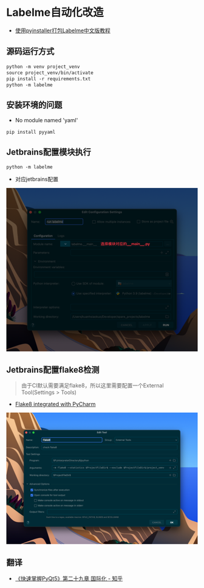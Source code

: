 # Labelme自动化改造

- [使用pyinstaller打包Labelme中文版教程](https://dengzile.com/2022/04/%E4%BD%BF%E7%94%A8pyinstaller%E6%89%93%E5%8C%85labelme%E4%B8%AD%E6%96%87%E7%89%88%E6%95%99%E7%A8%8B/)

## 源码运行方式

```shell
python -m venv project_venv
source project_venv/bin/activate
pip install -r requirements.txt
python -m labelme
```

## 安装环境的问题

- No module named 'yaml'

```shell
pip install pyyaml

```

## Jetbrains配置模块执行

```shell
python -m labelme
```

- 对应jetbrains配置

![CleanShot 2022-12-05 at 12.59.39@2x](https://raw.githubusercontent.com/KuanHsiaoKuo/writing_materials/main/imgs/CleanShot%202022-12-05%20at%2012.59.39%402x.png)

## Jetbrains配置flake8检测

> 由于CI默认需要满足flake8，所以这里需要配置一个External Tool(Settings > Tools)

- [Flake8 integrated with PyCharm](https://gist.github.com/tossmilestone/23139d870841a3d5cba2aea28da1a895)

![CleanShot 2022-12-05 at 13.30.02@2x](https://raw.githubusercontent.com/KuanHsiaoKuo/writing_materials/main/imgs/CleanShot%202022-12-05%20at%2013.30.02%402x.png)

## 翻译

- [《快速掌握PyQt5》第二十九章 国际化 - 知乎](https://zhuanlan.zhihu.com/p/75650992)